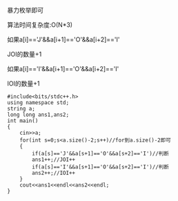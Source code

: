 暴力枚举即可

算法时间复杂度:O(N*3)

如果a[i]=='J'&&a[i+1]=='O'&&a[i+2]=='I'

JOI的数量+1

如果a[i]=='I'&&a[i+1]=='O'&&a[i+2]=='I'

IOI的数量+1
```
#include<bits/stdc++.h>
using namespace std;
string a;
long long ans1,ans2;
int main()
{
    cin>>a;
    for(int s=0;s<a.size()-2;s++)//for到a.size()-2即可
    {
        if(a[s]=='J'&&a[s+1]=='O'&&a[s+2]=='I')//判断
        ans1++;//JOI++
        if(a[s]=='I'&&a[s+1]=='O'&&a[s+2]=='I')//判断
        ans2++;//IOI++
    }
    cout<<ans1<<endl<<ans2<<endl;
}
```